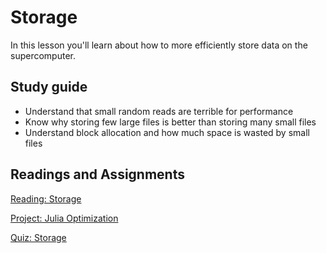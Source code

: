 # Storage

In this lesson you'll learn about how to more efficiently store data on the supercomputer.

## Study guide

- Understand that small random reads are terrible for performance
- Know why storing few large files is better than storing many small files
- Understand block allocation and how much space is wasted by small files

## Readings and Assignments

[Reading: Storage](../readings/storage.md)

[Project: Julia Optimization](../project/phase4.md)

[Quiz: Storage](https://byu.instructure.com/courses/25261/quizzes)
